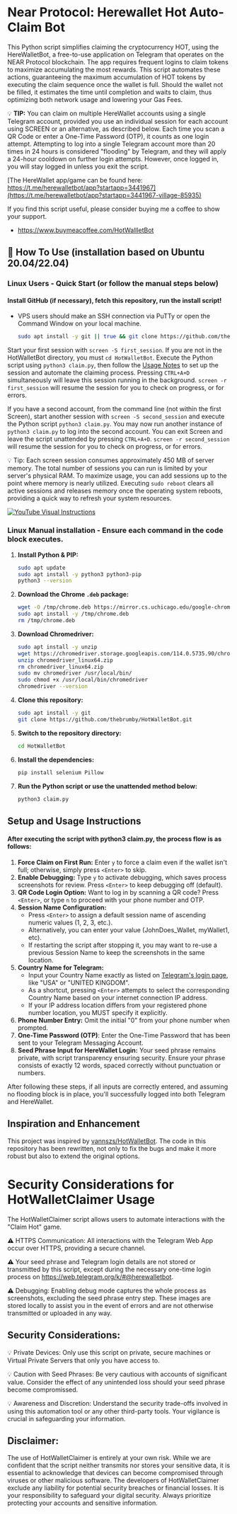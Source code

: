 # Near Protocol: Herewallet Hot Auto-Claim Bot

This Python script simplifies claiming the cryptocurrency HOT, using the HereWalletBot, a free-to-use application on Telegram that operates on the NEAR Protocol blockchain. The app requires frequent logins to claim tokens to maximize accumulating the most rewards. This script automates these actions, guaranteeing the maximum accumulation of HOT tokens by executing the claim sequence once the wallet is full. Should the wallet not be filled, it estimates the time until completion and waits to claim, thus optimizing both network usage and lowering your Gas Fees.

💡 **TIP:** You can claim on multiple HereWallet accounts using a single Telegram account, provided you use an individual session for each account using SCREEN or an alternative, as described below. Each time you scan a QR Code or enter a One-Time Password (OTP), it counts as one login attempt. Attempting to log into a single Telegram account more than 20 times in 24 hours is considered "flooding" by Telegram, and they will apply a 24-hour cooldown on further login attempts. However, once logged in, you will stay logged in unless you exit the script.

[The HereWallet app/game can be found here: https://t.me/herewalletbot/app?startapp=3441967](https://t.me/herewalletbot/app?startapp=3441967-village-85935)

If you find this script useful, please consider buying me a coffee to show your support.
- https://www.buymeacoffee.com/HotWallletBot

## 🚀 How To Use (installation based on Ubuntu 20.04/22.04)

### Linux Users - Quick Start (or follow the manual steps below)
#### Install GitHub (if necessary), fetch this repository, run the install script!

- VPS users should make an SSH connection via PuTTy or open the Command Window on your local machine.

   ```bash
   sudo apt install -y git || true && git clone https://github.com/thebrumby/HotWalletBot.git && cd HotWalletBot && chmod +x install.sh && ./install.sh
   ```
Start your first session with ```screen -S first_session```. If you are not in the HotWalletBot directory, you must ```cd HotWalletBot```. Execute the Python script using ```python3 claim.py```, then follow the [Usage Notes](#usage-notes) to set up the session and automate the claiming process. Pressing ```CTRL+A+D``` simultaneously will leave this session running in the background. ```screen -r first_session``` will resume the session for you to check on progress, or for errors. 

If you have a second account, from the command line (not within the first Screen), start another session with ```screen -S second_session``` and execute the Python script ```python3 claim.py```. You may now run another instance of ```python3 claim.py``` to log into the second account. You can exit Screen and leave the script unattended by pressing ```CTRL+A+D```. ```screen -r second_session``` will resume the session for you to check on progress, or for errors. 

💡 Tip: Each screen session consumes approximately 450 MB of server memory. The total number of sessions you can run is limited by your server's physical RAM. To maximize usage, you can add sessions up to the point where memory is nearly utilized. Executing ```sudo reboot``` clears all active sessions and releases memory once the operating system reboots, providing a quick way to refresh your system resources.

[![YouTube Visual Instructions](https://img.youtube.com/vi/MjUquyLWPGw/0.jpg)](https://www.youtube.com/watch?v=MjUquyLWPGw "YouTube Visual Instructions")


### Linux Manual installation - Ensure each command in the code block executes. 

1. **Install Python & PIP:**

   ```bash
   sudo apt update
   sudo apt install -y python3 python3-pip
   python3 --version   
   ```
2. **Download the Chrome `.deb` package:**

   ```bash
   wget -O /tmp/chrome.deb https://mirror.cs.uchicago.edu/google-chrome/pool/main/g/google-chrome-stable/google-chrome-stable_114.0.5735.198-1_amd64.deb
   sudo apt install -y /tmp/chrome.deb
   rm /tmp/chrome.deb   
   ```
3. **Download Chromedriver:**

   ```bash
   sudo apt install -y unzip
   wget https://chromedriver.storage.googleapis.com/114.0.5735.90/chromedriver_linux64.zip
   unzip chromedriver_linux64.zip
   rm chromedriver_linux64.zip
   sudo mv chromedriver /usr/local/bin/
   sudo chmod +x /usr/local/bin/chromedriver
   chromedriver --version   
   ```
4. **Clone this repository:**

   ```bash
   sudo apt install -y git
   git clone https://github.com/thebrumby/HotWalletBot.git   
   ```
5. **Switch to the repository directory:**
   ```bash
   cd HotWalletBot   
   ```
6. **Install the dependencies:**
   ```bash
   pip install selenium Pillow   
   ```
7. **Run the Python script or use the unattended method below:**
   ```bash
   python3 claim.py   
   ```
<a name="usage-notes"></a>
## Setup and Usage Instructions

#### After executing the script with python3 claim.py, the process flow is as follows:

1. **Force Claim on First Run:** Enter `y` to force a claim even if the wallet isn't full; otherwise, simply press `<Enter>` to skip.
2. **Enable Debugging:** Type `y` to activate debugging, which saves process screenshots for review. Press `<Enter>` to keep debugging off (default).
3. **QR Code Login Option:** Want to log in by scanning a QR code? Press `<Enter>`, or type `n` to proceed with your phone number and OTP.
4. **Session Name Configuration:**
   - Press `<Enter>` to assign a default session name of ascending numeric values (1, 2, 3, etc.).
   - Alternatively, you can enter your value (JohnDoes_Wallet, myWallet1, etc).
   - If restarting the script after stopping it, you may want to re-use a previous Session Name to keep the screenshots in the same location.
5. **Country Name for Telegram:**
   - Input your Country Name exactly as listed on [Telegram's login page](https://web.telegram.org/k/), like "USA" or "UNITED KINGDOM".
   - As a shortcut, pressing `<Enter>` attempts to select the corresponding Country Name based on your internet connection IP address.
   - If your IP address location differs from your registered phone number location, you MUST specify it explicitly. 
6. **Phone Number Entry:** Omit the initial "0" from your phone number when prompted.
7. **One-Time Password (OTP)**: Enter the One-Time Password that has been sent to your Telegram Messaging Account.
8. **Seed Phrase Input for HereWallet Login:** Your seed phrase remains private, with script transparency ensuring security. Ensure your phrase consists of exactly 12 words, spaced correctly without punctuation or numbers.

After following these steps, if all inputs are correctly entered, and assuming no flooding block is in place, you'll successfully logged into both Telegram and HereWallet.

## Inspiration and Enhancement

This project was inspired by [vannszs/HotWalletBot](https://github.com/vannszs/HotWalletBot.git). The code in this repository has been rewritten, not only to fix the bugs and make it more robust but also to extend the original options.

# Security Considerations for HotWalletClaimer Usage

The HotWalletClaimer script allows users to automate interactions with the "Claim Hot" game. 

⚠️ HTTPS Communication: All interactions with the Telegram Web App occur over HTTPS, providing a secure channel.

⚠️ Your seed phrase and Telegram login details are not stored or transmitted by this script, except during the necessary one-time login process on https://web.telegram.org/k/#@herewalletbot. 

⚠️ Debugging: Enabling debug mode captures the whole process as screenshots, excluding the seed phrase entry step. These images are stored locally to assist you in the event of errors and are not otherwise transmitted or uploaded in any way.

## Security Considerations:

💡 Private Devices: Only use this script on private, secure machines or Virtual Private Servers that only you have access to.

💡 Caution with Seed Phrases: Be very cautious with accounts of significant value. Consider the effect of any unintended loss should your seed phrase become compromissed.

💡 Awareness and Discretion: Understand the security trade-offs involved in using this automation tool or any other third-party tools. Your vigilance is crucial in safeguarding your information.

## Disclaimer:
The use of HotWalletClaimer is entirely at your own risk. While we are confident that the script neither transmits nor stores your sensitive data, it is essential to acknowledge that devices can become compromised through viruses or other malicious software. The developers of HotWalletClaimer exclude any liability for potential security breaches or financial losses. It is your responsibility to safeguard your digital security. Always prioritize protecting your accounts and sensitive information.

